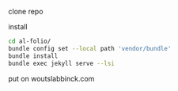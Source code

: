 clone repo

install
```sh
cd al-folio/
bundle config set --local path 'vendor/bundle'
bundle install
bundle exec jekyll serve --lsi
```

put on woutslabbinck.com